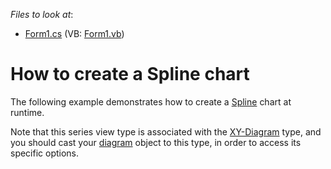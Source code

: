 <!-- default file list -->
*Files to look at*:

* [Form1.cs](./CS/Series_SplineChart/Form1.cs) (VB: [Form1.vb](./VB/Series_SplineChart/Form1.vb))
<!-- default file list end -->
# How to create a Spline chart

The following example demonstrates how to create a [Spline](https://docs.devexpress.com/WindowsForms/3938/controls-and-libraries/chart-control/series-views/2d-series-views/point-and-line-series-views/spline-chart?p=netframework) chart at runtime.

Note that this series view type is associated with the [XY-Diagram](https://docs.devexpress.com/WindowsForms/5908/controls-and-libraries/chart-control/diagram/xy-diagram?p=netframework) type, and you should cast your [diagram](https://docs.devexpress.com/WindowsForms/DevExpress.XtraCharts.ChartControl.Diagram?p=netframework) object to this type, in order to access its specific options.
